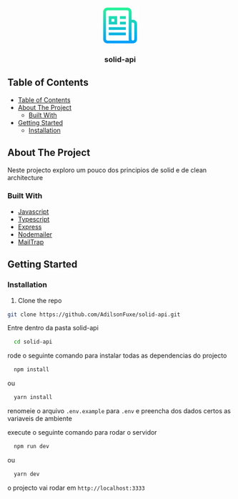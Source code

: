 
<!-- PROJECT LOGO -->
<br />
<p align="center">
  <img src="docs/logo.png" alt="Logo" width="80" height="80">
  <h3 align="center">solid-api</h3>
</p>



<!-- TABLE OF CONTENTS -->
## Table of Contents

- [Table of Contents](#table-of-contents)
- [About The Project](#about-the-project)
  - [Built With](#built-with)
- [Getting Started](#getting-started)
  - [Installation](#installation)



<!-- ABOUT THE PROJECT -->
## About The Project

Neste projecto exploro um pouco dos principios de solid e de clean architecture

### Built With

* [Javascript](https://nodejs.org/)
* [Typescript](https://nodejs.org/)
* [Express](https://nodejs.org/)
* [Nodemailer](https://nodejs.org/)
* [MailTrap](https://nodejs.org/)

<!-- GETTING STARTED -->
## Getting Started


### Installation

1. Clone the repo
```sh
git clone https://github.com/AdilsonFuxe/solid-api.git
```

Entre dentro da pasta solid-api
```sh
  cd solid-api
```
rode o seguinte comando para instalar todas as dependencias do projecto 

```sh
  npm install
```
ou
```sh
  yarn install
```

renomeie o arquivo `.env.example` para `.env` e preencha dos dados certos
as variaveis de ambiente

execute o seguinte comando para rodar o servidor

```sh
  npm run dev
```
ou
```sh
  yarn dev
```

o projecto vai rodar em `http://localhost:3333`